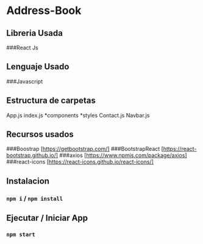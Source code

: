 # Address-Book

## Libreria Usada
###React Js
## Lenguaje Usado
###Javascript

## Estructura de carpetas

App.js
index.js
 *components
   *styles
   Contact.js
   Navbar.js


## Recursos usados
###Boostrap [https://getbootstrap.com/]
###BootstrapReact [https://react-bootstrap.github.io/]
###axios [https://www.npmjs.com/package/axios]
###react-icons [https://react-icons.github.io/react-icons/]



## Instalacion
### `npm i` /  `npm install`

## Ejecutar / Iniciar App
### `npm start`
